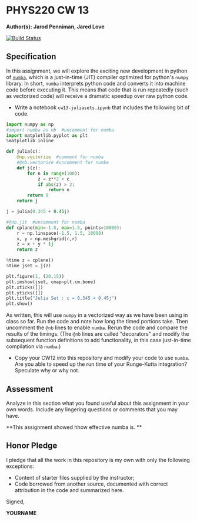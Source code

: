 # PHYS220 CW 13 

**Author(s):** **Jarod Penniman, Jared Love**

[![Build Status](https://travis-ci.org/chapman-phys220-2017f/cw-13-jaroed.svg?branch=master)](https://travis-ci.org/chapman-phys220-2017f/cw-13-jaroed)

## Specification

In this assignment, we will explore the exciting new development in python of [```numba```](http://numba.pydata.org/), which is a just-in-time (JIT) compiler optimized for python's ```numpy``` library. In short, ```numba``` interprets python code and converts it into machine code before executing it. This means that code that is run repeatedly (such as vectorized code) will receive a dramatic speedup over raw python code. 

* Write a notebook ```cw13-juliasets.ipynb``` that includes the following bit of code.

```python
import numpy as np
#import numba as nb  #uncomment for numba
import matplotlib.pyplot as plt
%matplotlib inline

def julia(c):
    @np.vectorize  #comment for numba
    #@nb.vectorize #uncomment for numba
    def j(z):
        for n in range(100):
            z = z**2 + c
            if abs(z) > 2:
                return n
        return 0
    return j

j = julia(0.345 + 0.45j)

#@nb.jit  #uncomment for numba
def cplane(min=-1.5, max=1.5, points=10000):
    r = np.linspace(-1.5, 1.5, 10000)
    x, y = np.meshgrid(r,r)
    z = x + y * 1j
    return z

%time z = cplane()
%time jset = j(z)

plt.figure(1, (20,15))
plt.imshow(jset, cmap=plt.cm.bone)
plt.xticks([])
plt.yticks([])
plt.title("Julia Set : c = 0.345 + 0.45j")
plt.show()
```

As written, this will use ```numpy``` in a vectorized way as we have been using in class so far. Run the code and note how long the timed portions take. Then uncomment the ```@nb``` lines to enable ```numba```. Rerun the code and compare the results of the timings. (The ```@nb``` lines are called "decorators" and modify the subsequent function definitions to add functionality, in this case just-in-time compilation via ```numba```.)

* Copy your CW12 into this repository and modify your code to use ```numba```. Are you able to speed up the run time of your Runge-Kutta integration? Speculate why or why not.

## Assessment

Analyze in this section what you found useful about this assignment in your own words. Include any lingering questions or comments that you may have.

**This assignment showed hhow effective numba is.  **

## Honor Pledge

I pledge that all the work in this repository is my own with only the following exceptions:

* Content of starter files supplied by the instructor;
* Code borrowed from another source, documented with correct attribution in the code and summarized here.

Signed,

**YOURNAME**
